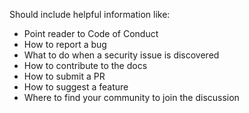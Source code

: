 Should include helpful information like:

* Point reader to Code of Conduct
* How to report a bug
* What to do when a security issue is discovered
* How to contribute to the docs
* How to submit a PR
* How to suggest a feature
* Where to find your community to join the discussion
